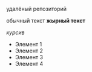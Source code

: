 удалёный репозиторий

обычный текст
**жырный текст**

*курсив*

* Элемент 1
* Элемент 2
* Элемент 3
* Элемент 4
